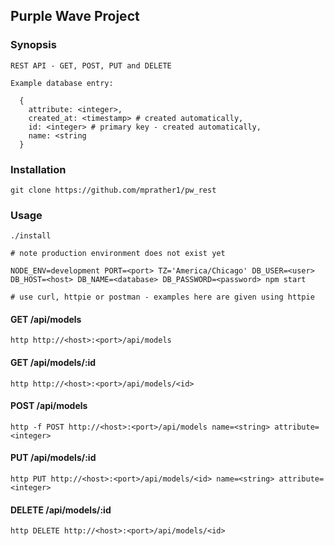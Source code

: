 ## Purple Wave Project

### Synopsis

    REST API - GET, POST, PUT and DELETE
    
    Example database entry:
    
      {
        attribute: <integer>,
        created_at: <timestamp> # created automatically,
        id: <integer> # primary key - created automatically,
        name: <string
      }

### Installation

    git clone https://github.com/mprather1/pw_rest
    
### Usage

    ./install
    
    # note production environment does not exist yet
    
    NODE_ENV=development PORT=<port> TZ='America/Chicago' DB_USER=<user> DB_HOST=<host> DB_NAME=<database> DB_PASSWORD=<password> npm start
    
    # use curl, httpie or postman - examples here are given using httpie
    
#### GET /api/models

    http http://<host>:<port>/api/models
    
#### GET /api/models/:id

    http http://<host>:<port>/api/models/<id>

#### POST /api/models

    http -f POST http://<host>:<port>/api/models name=<string> attribute=<integer>
    
#### PUT /api/models/:id
  
    http PUT http://<host>:<port>/api/models/<id> name=<string> attribute=<integer>
    
#### DELETE /api/models/:id

    http DELETE http://<host>:<port>/api/models/<id>